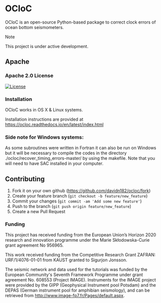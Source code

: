 # OCloC
OCloC is an open-source Python-based package to correct clock errors of ocean bottom seismometers.

Note

This project is under active development.


## Apache
### Apache 2.0 License
[![License](https://img.shields.io/badge/License-Apache%202.0-yellowgreen.svg)](https://opensource.org/licenses/Apache-2.0)  

### Installation
OCloC works in OS X & Linux systems. 

Installation instructions are provided at https://ocloc.readthedocs.io/en/latest/index.html


### Side note for Windows systems:
As some subroutines were written in Fortran it can also be run on Windows but it will be necessary to compile the codes in the directory ./ocloc/recover_timing_errors-master/ by using the makefile. Note that you will need to have SAC installed in your computer.



## Contributing

1. Fork it on your own github (<https://github.com/davidn182/ocloc/fork>)
2. Create your feature branch (`git checkout -b feature/new_feature`)
3. Commit your changes (`git commit -am 'Add some new feature'`)
4. Push to the branch (`git push origin feature/new_feature`)
5. Create a new Pull Request

### Funding
This project has received funding from the European Union’s Horizon 2020 research and innovation programme under the Marie Skłodowska-Curie grant agreement No 956965.

This work received funding from the Competitive Research Grant ZAFRAN: URF/1/4076-01-01 from KAUST granted to Sigurjon Jonsson.

The seismic network and data used for the tutorials was funded by the European Community's Seventh Framework Programme under grant agreement No. 608553 (Project IMAGE). Instruments for the IMAGE project were provided by the GIPP (Geophysical Instrument pool Potsdam) and the DEPAS (German instrument pool for amphibian seismology), and can be retrieved from http://www.image-fp7.fr/Pages/default.aspx.
